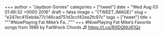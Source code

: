 
+++
author = "Jaydson Gomes"
categories = ["tweet"]
date = "Wed Aug 03 01:46:32 +0000 2016"
draft = false
image = "{TWEET_IMAGE}"
slug = "e247ec415ebda77c146cad751d3ccf42ee2fc97c"
tags = ["tweet"]
title = """#NowPlaying Fat Mike’s Fa..."""
+++
#NowPlaying Fat Mike’s Favorite songs from 1989 by FatWreck Chords ♫ https://t.co/RXDQNU61Qz
